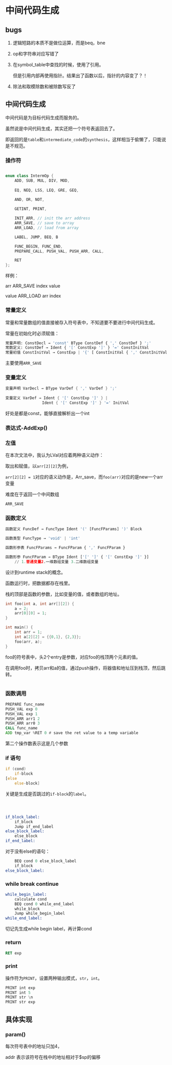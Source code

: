 # 中间代码生成

## bugs

1. 逻辑短路的本质不是做位运算，而是beq，bne

2. op和字符串对应写错了

3. 在symbol_table中查找的时候，使用了引用。

    但是引用内部再使用指针。结果出了函数以后，指针的内容变了？！

4. 除法和取模除数和被除数写反了

    

## 中间代码生成

中间代码是为目标代码生成而服务的。

虽然说是中间代码生成，其实还把一个符号表返回去了。

即返回的是`table`和`intermediate_code`的`synthesis`，这样相当于偷懒了，只能说是不规范。

### 操作符

```cpp

enum class IntermOp {
    ADD, SUB, MUL, DIV, MOD,
    
    EQ, NEQ, LSS, LEQ, GRE, GEQ,
    
    AND, OR, NOT,

    GETINT, PRINT,

    INIT_ARR, // init the arr address
    ARR_SAVE, // save to array
    ARR_LOAD, // load from array

    LABEL, JUMP, BEQ, B

    FUNC_BEGIN, FUNC_END,
    PREPARE_CALL, PUSH_VAL, PUSH_ARR, CALL,

    RET
};
```

样例：

arr ARR_SAVE index value

value ARR_LOAD arr index



### 常量定义

常量和常量数组的值直接被存入符号表中，不知道要不要进行中间代码生成。

常量在初始化时必须赋值：

```python
常量声明: ConstDecl → 'const' BType ConstDef { ',' ConstDef } ';'
常数定义: ConstDef → Ident { '[' ConstExp ']' } '=' ConstInitVal
常量初值 ConstInitVal → ConstExp | '{' [ ConstInitVal { ',' ConstInitVal } ] '}'
```

主要使用`ARR_SAVE`

### 变量定义

```cpp
变量声明 VarDecl → BType VarDef { ',' VarDef } ';' 
    
变量定义 VarDef → Ident { '[' ConstExp ']' } | 
    			Ident { '[' ConstExp ']' } '=' InitVal
```

好处是都是const，能够直接解析出一个int

### 表达式-AddExp()



### 左值

在本次文法中，我认为LVal对应着两种语义动作：

取出和赋值，以`arr[2][2]`为例，

`arr[2][2] = 1`对应的语义动作是，Arr_save，而`foo(arr)`对应的是new一个arr变量

难度在于返回一个中间数组

```python
ARR_SAVE
```



### 函数定义

```python
函数定义 FuncDef → FuncType Ident '(' [FuncFParams] ')' Block 

函数类型 FuncType → 'void' | 'int' 

函数形参表 FuncFParams → FuncFParam { ',' FuncFParam } 

函数形参 FuncFParam → BType Ident ['[' ']' { '[' ConstExp ']' }] 
    // 1.普通变量2.⼀维数组变量 3.⼆维数组变量
```

设计到runtime stack的概念。

函数运行时，把数据都存在栈里。

栈的顶部是函数的参数，比如变量的值，或者数组的地址。

```c
int foo(int a, int arr[][2]) {
    a = 2;
    arr[0][0] = 1;
}

int main() {
    int arr = 1;
    int a[2][2] = {{0,1}, {2,3}};
    foo(arr, a);
}
```

foo的符号表中，头2个entry是参数，对应foo的栈顶两个元素的值。

在调用foo时，拷贝arr和a的值，通过push操作，将器值和地址压到栈顶，然后跳转。

```asm

```

### 函数调用

```asm
PREPARE func_name
PUSH_VAL exp 0
PUSH_VAL exp 1
PUSH_ARR arr1 2
PUSH_ARR arr0 3
CALL func_name
ADD tmp_var %RET 0 # save the ret value to a temp variable
```

第二个操作数表示这是几个参数

### if 语句

```asm
if (cond) 
	if-block
[else 
    else-block]
```

关键是生成是否跳过的`if-block`的`label`。

```asm



if_block_label: 
    if_block
	Jump if_end_label
else_block_label:
    else_block
if_end_label:
```

对于没有else的语句：

```asm
    BEQ cond 0 else_block_label
    if_block
else_block_label:
```

### while break continue 

```asm
while_begin_label:
	calculate cond
    BEQ cond 0 while_end_label
    while_block
    Jump while_begin_label
while_end_label:
```

切记先生成while begin label，再计算cond

### return

```asm
RET exp
```

### print

操作符为`PRINT`，设置两种输出模式，`str`，`int`。

```asm
PRINT int exp
PRINT int 5
PRINT str \n
PRINT str exp
```

## 具体实现

### param()

每次符号表中的地址只加4，

addr 表示该符号在栈中的地址相对于$sp的偏移









